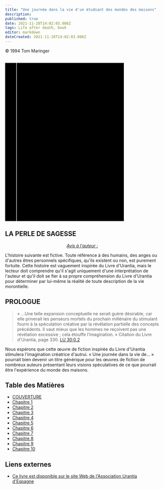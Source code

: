 ```yaml
---
title: "Une journée dans la vie d'un étudiant des mondes des maisons"
description: 
published: true
date: 2021-11-28T14:02:03.086Z
tags: Life after death, book
editor: markdown
dateCreated: 2021-11-28T14:02:03.086Z
---
```


<div>
	<p class="v-card v-sheet theme--light grey lighten-3 px-2 py-1">© 1994 Tom Maringer</p>
</div>
<br>
<div class="urantiapedia-book-front urantiapedia-book-readers">
	<svg xmlns="http://www.w3.org/2000/svg"
		width="102.6mm" height="136.8mm"
		viewBox="0 0 102.6 136.8" version="1.1">
		<g transform="translate(-7,-5)">
			<rect width="9.6" height="136.8" x="7" y="5" />
			<rect width="96.9" height="136.8" x="17" y="5" />
			<text style="font-size:5px" x="61" y="22">Tom Maringer</text>
			<text style="font-size:9px" x="61" y="60">Une journée dans</text>
			<text style="font-size:9px" x="61" y="70">la vie d'un étudiant</text>
			<text style="font-size:9px" x="61" y="80">des mondes</text>
			<text style="font-size:9px" x="61" y="90">des maisons</text>
		</g>
	</svg>
</div>

## LA PERLE DE SAGESSE

<p style="text-align:center;">
<ins><em>Avis à l'auteur :</em></ins><br>
</p>

L'histoire suivante est fictive. Toute référence à des humains, des anges ou d'autres êtres personnels spécifiques, qu'ils existent ou non, est purement fortuite. Cette histoire est vaguement inspirée du Livre d'Urantia, mais le lecteur doit comprendre qu'il s'agit uniquement d'une interprétation de l'auteur et qu'il doit se fier à sa propre compréhension du Livre d'Urantia pour déterminer par lui-même la réalité de toute description de la vie morontielle.

## PROLOGUE

> « …Une telle expansion conceptuelle ne serait guère désirable, car elle priverait les penseurs mortels du prochain millénaire du stimulant fourni à la spéculation créative par la révélation partielle des concepts précédents. Il vaut mieux que les hommes ne reçoivent pas une révélation excessive ; cela étouffe l’imagination. » Citation du Livre d'Urantia, page 330. [LU 30:0.2](/fr/The_Urantia_Book/30#p0_2)

Nous espérons que cette œuvre de fiction inspirée du Livre d'Urantia stimulera l'imagination créatrice d'autrui. « Une journée dans la vie de… » pourrait bien devenir un titre générique pour les œuvres de fiction de nombreux auteurs présentant leurs visions spéculatives de ce que pourrait être l'expérience du monde des maisons.

## Table des Matières

* [COUVERTURE](/fr/book/Tom_Maringer/A_Day_in_the_Life_of_a_Mansion_Worlds_Student)
* [Chapitre 1](/fr/book/Tom_Maringer/A_Day_in_the_Life_of_a_Mansion_Worlds_Student/1)
* [Chapitre 2](/fr/book/Tom_Maringer/A_Day_in_the_Life_of_a_Mansion_Worlds_Student/2)
* [Chapitre 3](/fr/book/Tom_Maringer/A_Day_in_the_Life_of_a_Mansion_Worlds_Student/3)
* [Chapitre 4](/fr/book/Tom_Maringer/A_Day_in_the_Life_of_a_Mansion_Worlds_Student/4)
* [Chapitre 5](/fr/book/Tom_Maringer/A_Day_in_the_Life_of_a_Mansion_Worlds_Student/5)
* [Chapitre 6](/fr/book/Tom_Maringer/A_Day_in_the_Life_of_a_Mansion_Worlds_Student/6)
* [Chapitre 7](/fr/book/Tom_Maringer/A_Day_in_the_Life_of_a_Mansion_Worlds_Student/7)
* [Chapitre 8](/fr/book/Tom_Maringer/A_Day_in_the_Life_of_a_Mansion_Worlds_Student/8)
* [Chapitre 9](/fr/book/Tom_Maringer/A_Day_in_the_Life_of_a_Mansion_Worlds_Student/9)
* [Chapitre 10](/fr/book/Tom_Maringer/A_Day_in_the_Life_of_a_Mansion_Worlds_Student/10)


## Liens externes

- [Ce livre est disponible sur le site Web de l'Association Urantia d'Espagne](https://aue.urantia-association.org/wp-content/uploads/sites/6/2018/03/Un-d%C3%ADa-en-la-vida-de-un-estudiante-de-los-mundos-mansi%C3%B3n.pdf)












